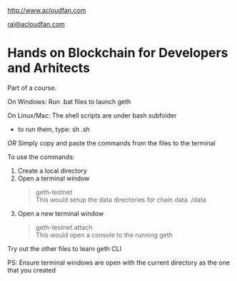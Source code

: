 http://www.acloudfan.com

raj@acloudfan.com

# Hands on Blockchain for Developers and Arhitects

Part of a course.

On Windows:   Run .bat files to launch geth

On Linux/Mac: The shell scripts are under bash subfolder
- to run them, type: sh <filename>.sh
              
*OR* Simply copy and paste the commands from the files to the terminal
   
To use the commands:   
   
1. Create a local directory  
2. Open a terminal window   
   > geth-testnet   
   This would setup the data directories for chain data ./data   
3. Open a new terminal window   
   > geth-testnet.attach   
   This would open a console to the running geth   
   
Try out the other files to learn geth CLI   

PS: Ensure terminal windows are open with the current directory as the one that you created

